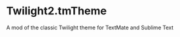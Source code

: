 Twilight2.tmTheme
=================

A mod of the classic Twilight theme for TextMate and Sublime Text
